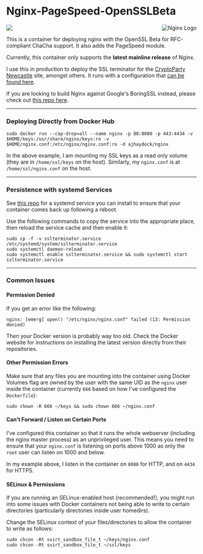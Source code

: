 # Nginx-PageSpeed-OpenSSLBeta
<img align="right" src="https://raw.githubusercontent.com/ajhaydock/Nginx-PageSpeed-OpenSSLBeta/master/nginx.png" alt="Nginx Logo" title="Nginx">

[![](https://images.microbadger.com/badges/image/ajhaydock/nginx.svg)](https://microbadger.com/images/ajhaydock/nginx "Get your own image badge on microbadger.com")

This is a container for deploying nginx with the OpenSSL Beta for RFC-compliant ChaCha support. It also adds the PageSpeed module.

Currently, this container only supports the **latest mainline release** of Nginx.

I use this in production to deploy the SSL terminator for the [CryptoParty Newcastle](https://cryptopartynewcastle.org/) site, amongst others. It runs with a configuration that [can be found here](https://github.com/ORGNorthEast/CryptoParty-Newcastle/tree/master/cryptopartynewcastle.org/nginx%20SSL%20Terminator).

If you are looking to build Nginx against Google's BoringSSL instead, please check out [this repo here](https://github.com/ajhaydock/BoringNginx).

-----------------------------------------


### Deploying Directly from Docker Hub
```
sudo docker run --cap-drop=all --name nginx -p 80:8080 -p 443:4434 -v $HOME/keys:/usr/share/nginx/keys:ro -v $HOME/nginx.conf:/etc/nginx/nginx.conf:ro -d ajhaydock/nginx
```
In the above example, I am mounting my SSL keys as a read only volume (they are in `/home/ssl/keys` on the host). Similarly, my `nginx.conf` is at `/home/ssl/nginx.conf` on the host.

-----------------------------------------


### Persistence with systemd Services
See [this repo](https://github.com/ORGNorthEast/CryptoParty-Newcastle/raw/master/cryptopartynewcastle.org/nginx%20SSL%20Terminator/sslterminator.service) for a systemd service you can install to ensure that your container comes back up following a reboot.

Use the following commands to copy the service into the appropriate place, then reload the service cache and then enable it:
```
sudo cp -f -v sslterminator.service /etc/systemd/system/sslterminator.service
sudo systemctl daemon-reload
sudo systemctl enable sslterminator.service && sudo systemctl start sslterminator.service
```

-----------------------------------------


### Common Issues
#### Permission Denied
If you get an error like the following:
```
nginx: [emerg] open() "/etc/nginx/nginx.conf" failed (13: Permission denied)
```
Then your Docker version is probably way too old. Check the Docker website for instructions on installing the latest version directly from their repositories.

#### Other Permission Errors
Make sure that any files you are mounting into the container using Docker Volumes flag are owned by the user with the same UID as the `nginx` user inside the container (currently `666` based on how I've configured the `Dockerfile`):
```
sudo chown -R 666 ~/keys && sudo chown 666 ~/nginx.conf
```

#### Can't Forward / Listen on Certain Ports
I've configured this container so that it runs the whole webserver (including the nginx master process) as an unprivileged user. This means you need to ensure that your `nginx.conf` is listening on ports above 1000 as only the `root` user can listen on 1000 and below.

In my example above, I listen in the container on `8080` for HTTP, and on `4434` for HTTPS.

#### SELinux & Permissions
If you are running an SELinux-enabled host (recommended!), you might run into some issues with Docker containers not being able to write to certain directories (particularly directories inside user homedirs).

Change the SELinux context of your files/directories to allow the container to write as follows:
```
sudo chcon -Rt svirt_sandbox_file_t ~/keys/nginx.conf
sudo chcon -Rt svirt_sandbox_file_t ~/ssl/keys
```
